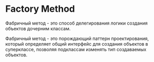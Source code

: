 # Factory Method

Фабричный метод - это способ делегирования логики создания объектов дочерним классам.

Фабричный метод - это порождающий паттерн проектирования, который определяет
общий интерфейс для создания объектов в суперклассе, позволяя подклассам изменять тип
создаваемых объектов.


